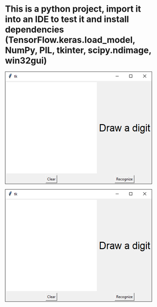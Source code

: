 # This is a python project, import it into an IDE to test it and install dependencies (TensorFlow.keras.load_model, NumPy, PIL, tkinter, scipy.ndimage, win32gui)
![Ready to go](https://github.com/DavidHelmeczi/DigitRec-NeuralNetwork/blob/master/image1.png)

![The wonders of pre-processing](https://github.com/DavidHelmeczi/DigitRec-NeuralNetwork/blob/master/image.png)
